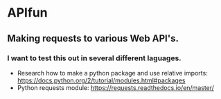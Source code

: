 # APIfun
## Making requests to various Web API's.
### I want to test this out in several different laguages.

* Research how to make a python package and use relative imports: https://docs.python.org/2/tutorial/modules.html#packages
* Python requests module: https://requests.readthedocs.io/en/master/
